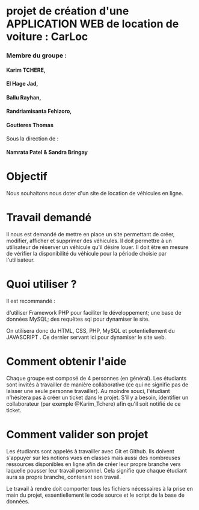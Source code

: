 # projet de création d'une APPLICATION WEB de location de voiture : CarLoc

### Membre du groupe :
#### Karim TCHERE,
#### El Hage Jad, 
#### Ballu Rayhan,  
#### Randriamisanta Fehizoro, 
#### Goutieres Thomas

Sous la direction de :
#### Namrata Patel & Sandra Bringay

# Objectif
Nous souhaitons nous doter d'un site de location de véhicules en ligne.

# Travail demandé
Il nous est demandé de mettre en place un site permettant de créer, modifier, afficher et supprimer des véhicules. Il doit permettre à un utilisateur de réserver un véhicule qu'il désire louer. Il doit être en mesure de vérifier la disponibilité du véhicule pour la période choisie par l'utilisateur.

# Quoi utiliser ?
Il est recommandé :

d'utiliser Framework PHP pour faciliter le développement;
une base de données MySQL;
des requêtes sql pour dynamiser le site.

On utilisera donc du HTML, CSS, PHP, MySQL et potentiellement du JAVASCRIPT . Ce dernier servant ici pour dynamiser le site web.

# Comment obtenir l'aide
Chaque groupe est composé de 4 personnes (en général). Les étudiants sont invités à travailler de manière collaborative (ce qui ne signifie pas de laisser une seule personne travailler). Au moindre souci, l'étudiant n'hésitera pas à créer un ticket dans le projet. S'il y a besoin, identifier un collaborateur (par exemple @Karim_Tchere) afin qu'il soit notifié de ce ticket.

# Comment valider son projet
Les étudiants sont appelés à travailler avec Git et Github. Ils doivent s'appuyer sur les notions vues en classes mais aussi des nombreuses ressources disponibles en ligne afin de créer leur propre branche vers laquelle pousser leur travail personnel. Cela signifie que chaque étudiant aura sa propre branche, contenant son travail.

Le travail à rendre doit comporter tous les fichiers nécessaires à la prise en main du projet, essentiellement le code source et le script de la base de données.

